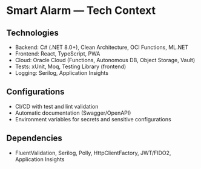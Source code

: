 # Smart Alarm — Tech Context

## Technologies
- Backend: C# (.NET 8.0+), Clean Architecture, OCI Functions, ML.NET
- Frontend: React, TypeScript, PWA
- Cloud: Oracle Cloud (Functions, Autonomous DB, Object Storage, Vault)
- Tests: xUnit, Moq, Testing Library (frontend)
- Logging: Serilog, Application Insights

## Configurations
- CI/CD with test and lint validation
- Automatic documentation (Swagger/OpenAPI)
- Environment variables for secrets and sensitive configurations

## Dependencies
- FluentValidation, Serilog, Polly, HttpClientFactory, JWT/FIDO2, Application Insights